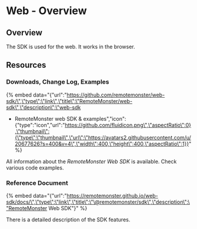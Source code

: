 Web - Overview
==============

Overview
--------

The SDK is used for the web. It works in the browser.

Resources
---------

### Downloads, Change Log, Examples

{% embed
data="{\"url\":\"https://github.com/remotemonster/web-sdk/\",\"type\":\"link\",\"title\":\"RemoteMonster/web-sdk\",\"description\":\"web-sdk
- RemoteMonster web SDK &
examples\",\"icon\":{\"type\":\"icon\",\"url\":\"https://github.com/fluidicon.png\",\"aspectRatio\":0},\"thumbnail\":{\"type\":\"thumbnail\",\"url\":\"https://avatars2.githubusercontent.com/u/20677626?s=400&v=4\",\"width\":400,\"height\":400,\"aspectRatio\":1}}"
%}

All information about the *RemoteMonster Web SDK* is available. Check
various code examples.

### Reference Document

{% embed
data="{\"url\":\"https://remotemonster.github.io/web-sdk/docs/\",\"type\":\"link\",\"title\":\"\@remotemonster/sdk\",\"description\":\"RemoteMonster
Web SDK\"}" %}

There is a detailed description of the SDK features.
